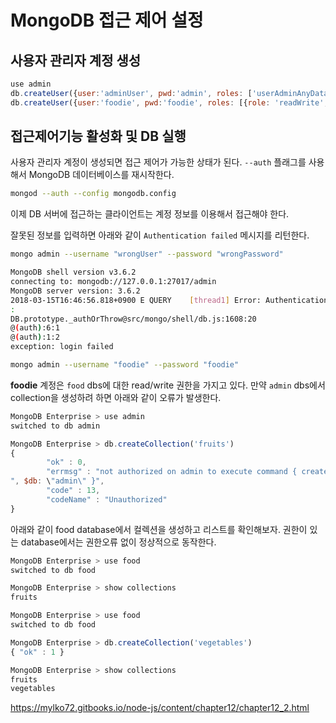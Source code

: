 # MongoDB 접근 제어 설정

## 사용자 관리자 계정 생성

```javascript
use admin
db.createUser({user:'adminUser', pwd:'admin', roles: ['userAdminAnyDatabase']});
db.createUser({user:'foodie', pwd:'foodie', roles: [{role: 'readWrite', db: 'food'}]});
```

## 접근제어기능 활성화 및 DB 실행

사용자 관리자 계정이 생성되면 접근 제어가 가능한 상태가 된다. `--auth` 플래그를 사용해서 MongoDB 데이터베이스를 재시작한다.

```sh
mongod --auth --config mongodb.config
```

이제 DB 서버에 접근하는 클라이언트는 계정 정보를 이용해서 접근해야 한다.

잘못된 정보를 입력하면 아래와 같이 `Authentication failed` 메시지를 리턴한다.
```sh
mongo admin --username "wrongUser" --password "wrongPassword"

MongoDB shell version v3.6.2
connecting to: mongodb://127.0.0.1:27017/admin
MongoDB server version: 3.6.2
2018-03-15T16:46:56.818+0900 E QUERY    [thread1] Error: Authentication failed.
:
DB.prototype._authOrThrow@src/mongo/shell/db.js:1608:20
@(auth):6:1
@(auth):1:2
exception: login failed
```

```sh
mongo admin --username "foodie" --password "foodie"
```

**foodie** 계정은 `food` dbs에 대한 read/write 권한을 가지고 있다. 만약 `admin` dbs에서 collection을 생성하려 하면 아래와 같이 오류가 발생한다.

```javascript
MongoDB Enterprise > use admin
switched to db admin

MongoDB Enterprise > db.createCollection('fruits')
{
        "ok" : 0,
        "errmsg" : "not authorized on admin to execute command { create: \"fruits\
", $db: \"admin\" }",
        "code" : 13,
        "codeName" : "Unauthorized"
}
```

아래와 같이 food database에서 컬렉션을 생성하고 리스트를 확인해보자. 권한이 있는 database에서는 권한오류 없이 정상적으로 동작한다.

```javascript
MongoDB Enterprise > use food
switched to db food

MongoDB Enterprise > show collections
fruits

MongoDB Enterprise > use food
switched to db food

MongoDB Enterprise > db.createCollection('vegetables')
{ "ok" : 1 }

MongoDB Enterprise > show collections
fruits
vegetables
```


https://mylko72.gitbooks.io/node-js/content/chapter12/chapter12_2.html

